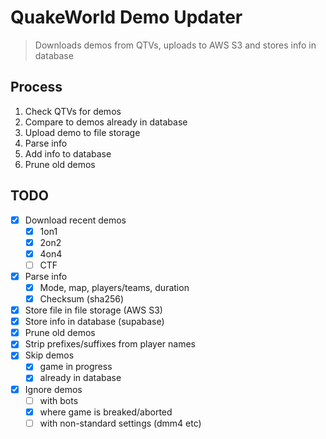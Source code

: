 # QuakeWorld Demo Updater
> Downloads demos from QTVs, uploads to AWS S3 and stores info in database

## Process
1. Check QTVs for demos
2. Compare to demos already in database
4. Upload demo to file storage
5. Parse info
6. Add info to database
7. Prune old demos

## TODO
* [x] Download recent demos
  * [x] 1on1
  * [x] 2on2
  * [x] 4on4
  * [ ] CTF
* [x] Parse info
  * [x] Mode, map, players/teams, duration
  * [x] Checksum (sha256)
* [x] Store file in file storage (AWS S3)
* [x] Store info in database (supabase)
* [x] Prune old demos
* [x] Strip prefixes/suffixes from player names
* [x] Skip demos
  * [x] game in progress
  * [x] already in database
* [x] Ignore demos
  * [ ] with bots
  * [x] where game is breaked/aborted
  * [ ] with non-standard settings (dmm4 etc)
